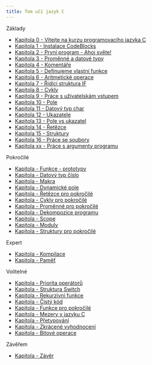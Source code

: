 ```yaml
---
title: Tom učí jazyk C
---
```


Základy
* [Kapitola 0 - Vítejte na kurzu programovacího jazyka C](./zaklady-uvod.md)
* [Kapitola 1 - Instalace CodeBlocks](./zaklady-instalace.md)
* [Kapitola 2 - První program - Ahoj světe!](./zaklady-ahoj-svete.md)
* [Kapitola 3 - Proměnné a datové typy](./zaklady-promenne-a-datove-typy.md)
* [Kapitola 4 - Komentáře](./zaklady-komentare.md)
* [Kapitola 5 - Definujeme vlastní funkce](./zaklady-funkce.md)
* [Kapitola 6 - Aritmetické operace](./zaklady-aritmeticke-operace.md)
* [Kapitola 7 - Řídící struktura IF](./zaklady-if.md)
* [Kapitola 8 - Cykly](./zaklady-cykly.md)
* [Kapitola 9 - Práce s uživatelskám vstupem](./zaklady-vstup.md)
* [Kapitola 10 - Pole](./zaklady-pole.md)
* [Kapitola 11 - Datový typ char](./zaklady-char.md)
* [Kapitola 12 - Ukazatele](./zaklady-ukazatele.md)
* [Kapitola 13 - Pole vs ukazatel](./zaklady-pole-vs-ukazatel.md)
* [Kapitola 14 - Řetězce](./zaklady-retezce.md)
* [Kapitola 15 - Struktury](./zaklady-struktury.md)
* [Kapitola 16 - Práce se soubory](./zaklady-soubory.md)
* [Kapitola xx - Práce s argumenty programu](./zaklady-argumenty.md)

Pokročilé 
* [Kapitola  - Funkce - prototypy](./pokrocile-prototypy.md)
* [Kapitola  - Datový typ číslo](./pokrocile-cisla.md)
* [Kapitola  - Makra](./pokrocile-makra.md)
* [Kapitola  - Dynamické pole](./pokrocile-dynamicke-pole.md)
* [Kapitola  - Řetězce pro pokročilé](./pokrocile-retezce.md)
* [Kapitola  - Cykly pro pokročilé](./pokrocile-cykly.md)
* [Kapitola  - Proměnné pro pokročilé](./pokrocile-promenne.md)
* [Kapitola  - Dekompozice programu](./pokrocile-dekompozice.md)
* [Kapitola  - Scope](./pokrocile-scope.md)
* [Kapitola  - Moduly](./pokrocile-moduly.md)
* [Kapitola  - Struktury pro pokročilé](./pokrocile-struktury.md)

Expert
* [Kapitola  - Kompilace](./expert-kompilace.md)
* [Kapitola  - Paměť](./expert-pamet.md)


Volitelné
* [Kapitola  - Priorita operátorů](./volitelne-priorita-operatoru.md)
* [Kapitola  - Struktura Switch](./volitelne-switch.md)
* [Kapitola  - Rekurzivní funkce](./volitelne-rekurze.md)
* [Kapitola  - Čistý kód](./volitelne-cisty-kod.md)
* [Kapitola  - Funkce pro pokročilé](./volitelne-funkce-pokrocile.md)
* [Kapitola  - Mezery v jazyku C](./volitelne-mezery.md)
* [Kapitola  - Přetypování](./volitelne-pretypovani.md)
* [Kapitola  - Zkrácené vyhodnocení](./volitelne-zkracene-vyhodnoceni.md)
* [Kapitola  - Bitové operace](./volitelne-bitove-operace.md)

Závěřem
* [Kapitola  - Závěr](./xzaver.md)